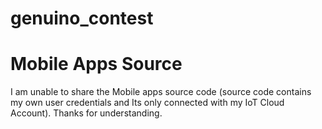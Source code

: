 # genuino_contest
# Mobile Apps Source
I am unable to share the Mobile apps source code (source code contains my own user credentials and Its only connected with my IoT Cloud Account). Thanks for understanding.
